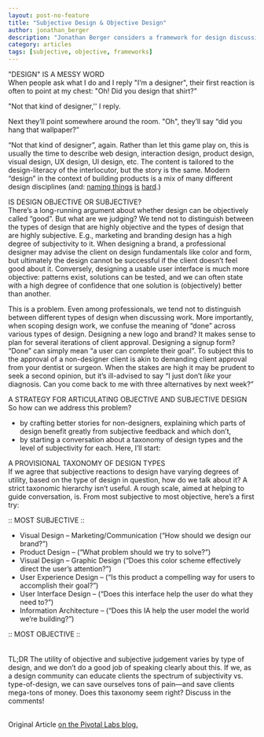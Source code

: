 ```yaml
---
layout: post-no-feature
title: "Subjective Design & Objective Design"
author: jonathan_berger
description: "Jonathan Berger considers a framework for design discussion.  Originally posted on the Pivotal Labs blog."
category: articles
tags: [subjective, objective, frameworks]
---
```

"DESIGN" IS A MESSY WORD<br>
When people ask what I do and I reply "I’m a designer", their first reaction is often to point at my chest: "Oh! Did you design that shirt?"

"Not that kind of designer,''  I reply.

Next they’ll point somewhere around the room.  "Oh", they’ll say “did you hang that wallpaper?”

“Not that kind of designer”, again.  Rather than let this game play on, this is usually the time to describe web design, interaction design, product design, visual design, UX design, UI design, etc.  The content is tailored to the design-literacy of the interlocutor, but the story is the same.  Modern “design” in the context of building products is a mix of many different design disciplines (and: <span style="text-decoration:underline"><a href="http://pivotallabs.com/not-in-a-name/">naming things</a></span> <span style="text-decoration:underline"><a href="http://www.quora.com/Computer-Science/Why-is-naming-things-hard-in-computer-science-and-how-can-it-can-be-made-easier">is</a></span> <span style="text-decoration:underline"><a href="http://martinfowler.com/bliki/TwoHardThings.html">hard</a></span>.)

IS DESIGN OBJECTIVE OR SUBJECTIVE?
<br>
There’s a long-running argument about whether design can be objectively called “good”.  But what are we judging?  We tend not to distinguish between the types of design that are highly objective and the types of design that are highly subjective.  E.g., marketing and branding design has a high degree of subjectivity to it.  When designing a brand, a professional designer may advise the client on design fundamentals like color and form, but ultimately the design cannot be successful if the client doesn’t feel good about it.  Conversely, designing a usable user interface is much more objective: patterns exist, solutions can be tested, and we can often state with a high degree of confidence that one solution is (objectively) better than another.

This is a problem.  Even among professionals, we tend not to distinguish between different types of design when discussing work.  More importantly, when scoping design work, we confuse the meaning of “done” across various types of design.  Designing a new logo and brand?  It makes sense to plan for several iterations of client approval.  Designing a signup form? “Done” can simply mean “a user can complete their goal”.  To subject this to the approval of a non-designer client is akin to demanding client approval from your dentist or surgeon.  When the stakes are high it may be prudent to seek a second opinion, but it’s ill-advised to say “I just don’t _like_ your diagnosis.  Can you come back to me with three alternatives by next week?”

A STRATEGY FOR ARTICULATING OBJECTIVE AND SUBJECTIVE DESIGN
<br>
So how can we address this problem?

<ul>
<li>by crafting better stories for non-designers, explaining which parts of design benefit greatly from subjective feedback and which don’t,</li>
<li>by starting a conversation about a taxonomy of design types and the level of subjectivity for each. Here, I’ll start:</li>
</ul>

A PROVISIONAL TAXONOMY OF DESIGN TYPES
<br>
If we agree that subjective reactions to design have varying degrees of utility, based on the type of design in question, how do we talk about it?  A strict taxonomic hierarchy isn’t useful.  A rough scale, aimed at helping to guide conversation, is.  From most subjective to most objective, here’s a first try:

:: MOST SUBJECTIVE ::
<ul>
<li>Visual Design – Marketing/Communication (“How should we design our brand?”)</li>
<li>Product Design – (“What problem should we try to solve?”)</li>
<li>Visual Design – Graphic Design (“Does this color scheme effectively direct the user’s attention?”)</li>
<li>User Experience Design – (“Is this product a compelling way for users to accomplish their goal?”)</li>
<li>User Interface Design – (“Does this interface help the user do what they need to?”)</li>
<li>Information Architecture – (“Does this IA help the user model the world we’re building?”)</li>
</ul>

:: MOST OBJECTIVE :: 
<br>
<br>
<br>
TL;DR
The utility of objective and subjective judgement varies by type of design, and we don’t do a good job of speaking clearly about this.  If we, as a design community can educate clients the spectrum of subjectivity vs. type-of-design, we can save ourselves tons of pain—and save clients mega-tons of money.  Does this taxonomy seem right? Discuss in the comments!

<br>
Original Article <a href="http://pivotallabs.com/subjective-objective-design/">on the Pivotal Labs blog.</a>